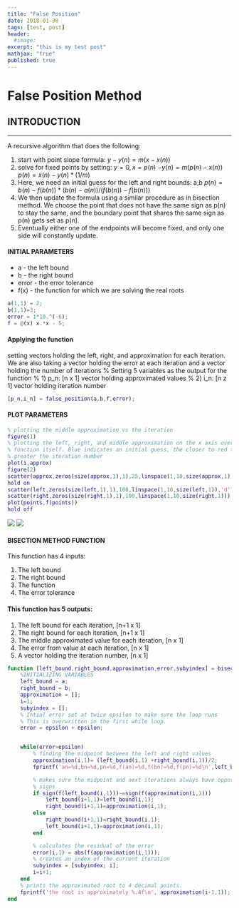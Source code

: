 ```yaml
---
title: "False Position"
date: 2018-01-30
tags: [test, post]
header:
  #image:
excerpt: "this is my test post"
mathjax: "true"
published: true
---
```

# False Position Method
## INTRODUCTION
---------------------------------------------------
A recursive algorithm that does the following:
  1. start with point slope formula:  $y-y(n) = m (x - x(n))$
  2. solve for fixed points by setting: $y = 0, x = p(n)$
      $-y(n) = m(p(n) - x(n))$
      $p(n) = x(n) - y(n) * (1/ m)$
  3. Here, we need an initial guess for the left and right bounds: a,b
      $p(n) = b(n) - f(b(n)) * (b(n)-a(n)) / (f(b(n)) - f(b(n)))$
  4. We then update the formula using a similar procedure as in bisection
  method. We choose the point that does not have the same sign as p(n) to
  stay the same, and the boundary point that shares the same sign as p(n)
  gets set as p(n).
  5. Eventually either one of the endpoints will become fixed, and only
  one side will constantly update.


#### INITIAL PARAMETERS
* a - the left bound
* b - the right bound
* error - the error tolerance
* f(x) - the function for which we are solving the real roots

```matlab
a(1,1) = 2;
b(1,1)=3;
error = 1*10.^(-6);
f = @(x) x.*x - 5;
```
#### Applying the function
setting vectors holding the left, right, and approximation for each
iteration. We are also taking a vector holding the error at each
iteration and a vector holding the number of iterations
% Setting 5 variables as the output for the function
% 1) p_n: [n x 1] vector holding approximated values
% 2) i_n: [n z 1] vector holding iteration number

```matlab
[p_n,i_n] = false_position(a,b,f,error);
```
#### PLOT PARAMETERS
```matlab
% plotting the middle approximation vs the iteration
figure(1)
% plotting the left, right, and middle approximation on the x axis over the
% function itself. Blue indicates an initial guess, the closer to red the
% greater the iteration number
plot(i,approx)
figure(2)
scatter(approx,zeros(size(approx,1),1),25,linspace(1,10,size(approx,1)),'filled')
hold on
scatter(left,zeros(size(left,1),1),100,linspace(1,10,size(left,1)),'d')
scatter(right,zeros(size(right,1),1),100,linspace(1,10,size(right,1)))
plot(points,f(points))
hold off
```
<img src="{{ site.baseurl }}/images/numerical_analysis/linear_methods/bisection_method/approximation_vs_iteration.png">

<img src="{{ site.baseurl }}/images/numerical_analysis/linear_methods/bisection_method/example_of_bijection.png">

#### BISECTION METHOD FUNCTION
This function has 4 inputs:
1. The left bound
2. The right bound
3. The function
4. The error tolerance

#### This function has 5 outputs:
1. The left bound for each iteration, [n+1 x 1]
2. The right bound for each iteration, [n+1 x 1]
3. The middle approximated value for each iteration, [n x 1]
4. The error from value at each iteration, [n x 1]
5. A vector holding the iteration number, [n x 1]

```matlab
function [left_bound,right_bound,approximation,error,subyindex] = bisection(a,b,f,epsilon)
    %INITIALIZING VARIABLES
    left_bound = a;
    right_bound = b;
    approximation = [];
    i=1;
    subyindex = [];
    % Intial error set at twice epsilon to make sure the loop runs
    % This is overwritten in the first while loop.
    error = epsilon + epsilon;


    while(error>epsilon)
        % finding the midpoint between the left and right values
        approximation(i,1)= (left_bound(i,1) +right_bound(i,1))/2;
        fprintf('an=%d,bn=%d,pn=%d,f(an)=%d,f(bn)=%d,f(pn)=%d\n',left_bound(i,1),right_bound(i,1),approximation(i,1),sign(f(left_bound(i,1))),sign(f(right_bound(i,1))),sign(f(approximation(i,1))))

        % makes sure the midpoint and next iterations always have opposite
        % signs
        if sign(f(left_bound(i,1)))~=sign(f(approximation(i,1)))
            left_bound(i+1,1)=left_bound(i,1);
            right_bound(i+1,1)=approximation(i,1);
        else
            right_bound(i+1,1)=right_bound(i,1);
            left_bound(i+1,1)=approximation(i,1);
        end

        % calculates the residual of the error
        error(i,1) = abs(f(approximation(i,1)));
        % creates an index of the current iteration
        subyindex = [subyindex; i];
        i=i+1;
    end
    % prints the approximated root to 4 decimal points.
    fprintf('the root is approximately %.4f\n', approximation(i-1,1));
end
```
